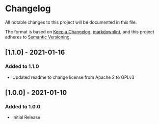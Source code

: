 # Changelog

All notable changes to this project will be documented in this file.

The format is based on [Keep a Changelog](https://keepachangelog.com/en/1.0.0/),
[markdownlint](https://dlaa.me/markdownlint/),
and this project adheres to [Semantic Versioning](https://semver.org/spec/v2.0.0.html).

## [1.1.0] - 2021-01-16

### Added to 1.1.0

- Updated readme to change license from Apache 2 to GPLv3

## [1.0.0] - 2021-01-10

### Added to 1.0.0

- Initial Release
